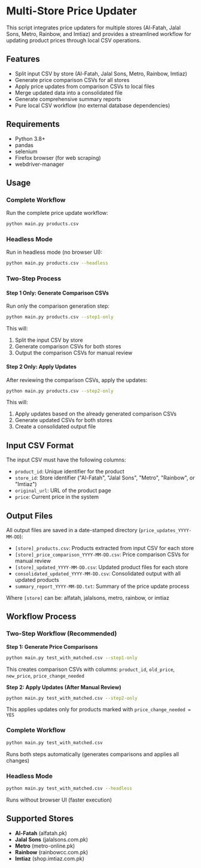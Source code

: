 # Multi-Store Price Updater

This script integrates price updaters for multiple stores (Al-Fatah, Jalal Sons, Metro, Rainbow, and Imtiaz) and provides a streamlined workflow for updating product prices through local CSV operations.

## Features

- Split input CSV by store (Al-Fatah, Jalal Sons, Metro, Rainbow, Imtiaz)
- Generate price comparison CSVs for all stores
- Apply price updates from comparison CSVs to local files
- Merge updated data into a consolidated file
- Generate comprehensive summary reports
- Pure local CSV workflow (no external database dependencies)

## Requirements

- Python 3.8+
- pandas
- selenium
- Firefox browser (for web scraping)
- webdriver-manager

## Usage

### Complete Workflow

Run the complete price update workflow:

```bash
python main.py products.csv
```

### Headless Mode

Run in headless mode (no browser UI):

```bash
python main.py products.csv --headless
```

### Two-Step Process

#### Step 1 Only: Generate Comparison CSVs

Run only the comparison generation step:

```bash
python main.py products.csv --step1-only
```

This will:
1. Split the input CSV by store
2. Generate comparison CSVs for both stores
3. Output the comparison CSVs for manual review

#### Step 2 Only: Apply Updates

After reviewing the comparison CSVs, apply the updates:

```bash
python main.py products.csv --step2-only
```

This will:
1. Apply updates based on the already generated comparison CSVs
2. Generate updated CSVs for both stores
3. Create a consolidated output file

## Input CSV Format

The input CSV must have the following columns:
- `product_id`: Unique identifier for the product
- `store_id`: Store identifier ("Al-Fatah", "Jalal Sons", "Metro", "Rainbow", or "Imtiaz")
- `original_url`: URL of the product page
- `price`: Current price in the system

## Output Files

All output files are saved in a date-stamped directory (`price_updates_YYYY-MM-DD`):

- `[store]_products.csv`: Products extracted from input CSV for each store
- `[store]_price_comparison_YYYY-MM-DD.csv`: Price comparison CSVs for manual review
- `[store]_updated_YYYY-MM-DD.csv`: Updated product files for each store
- `consolidated_updated_YYYY-MM-DD.csv`: Consolidated output with all updated products
- `summary_report_YYYY-MM-DD.txt`: Summary of the price update process

Where `[store]` can be: alfatah, jalalsons, metro, rainbow, or imtiaz

## Workflow Process

### Two-Step Workflow (Recommended)

**Step 1: Generate Price Comparisons**
```bash
python main.py test_with_matched.csv --step1-only
```
This creates comparison CSVs with columns: `product_id`, `old_price`, `new_price`, `price_change_needed`

**Step 2: Apply Updates (After Manual Review)**
```bash
python main.py test_with_matched.csv --step2-only
```
This applies updates only for products marked with `price_change_needed = YES`

### Complete Workflow
```bash
python main.py test_with_matched.csv
```
Runs both steps automatically (generates comparisons and applies all changes)

### Headless Mode
```bash
python main.py test_with_matched.csv --headless
```
Runs without browser UI (faster execution)

## Supported Stores

- **Al-Fatah** (alfatah.pk)
- **Jalal Sons** (jalalsons.com.pk)
- **Metro** (metro-online.pk)  
- **Rainbow** (rainbowcc.com.pk)
- **Imtiaz** (shop.imtiaz.com.pk)